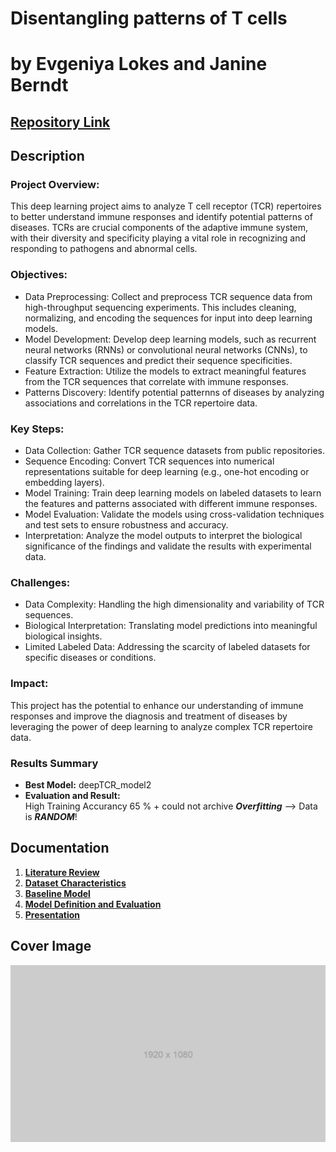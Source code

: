 # Disentangling patterns of T cells
# by Evgeniya Lokes and Janine Berndt  


## [Repository Link](https://github.com/lokalokes/deepTCR)


## Description

### Project Overview:
This deep learning project aims to analyze T cell receptor (TCR) repertoires to better understand immune responses and identify potential patterns of diseases. TCRs are crucial components of the adaptive immune system, with their diversity and specificity playing a vital role in recognizing and responding to pathogens and abnormal cells.

### Objectives:

- Data Preprocessing: Collect and preprocess TCR sequence data from high-throughput sequencing experiments. This includes cleaning, normalizing, and encoding the sequences for input into deep learning models.
- Model Development: Develop deep learning models, such as recurrent neural networks (RNNs) or convolutional neural networks (CNNs), to classify TCR sequences and predict their sequence specificities.
- Feature Extraction: Utilize the models to extract meaningful features from the TCR sequences that correlate with immune responses.
- Patterns Discovery: Identify potential patternns of diseases by analyzing associations and correlations in the TCR repertoire data.

### Key Steps:

- Data Collection: Gather TCR sequence datasets from public repositories.
- Sequence Encoding: Convert TCR sequences into numerical representations suitable for deep learning (e.g., one-hot encoding or embedding layers).
- Model Training: Train deep learning models on labeled datasets to learn the features and patterns associated with different immune responses.
- Model Evaluation: Validate the models using cross-validation techniques and test sets to ensure robustness and accuracy.
- Interpretation: Analyze the model outputs to interpret the biological significance of the findings and validate the results with experimental data.

### Challenges:

- Data Complexity: Handling the high dimensionality and variability of TCR sequences.
- Biological Interpretation: Translating model predictions into meaningful biological insights.
- Limited Labeled Data: Addressing the scarcity of labeled datasets for specific diseases or conditions.

### Impact:
This project has the potential to enhance our understanding of immune responses and improve the diagnosis and treatment of diseases by leveraging the power of deep learning to analyze complex TCR repertoire data.

### Results Summary

- **Best Model:** deepTCR_model2
- **Evaluation and Result:**  
  High Training Accurancy 65 % + could not archive **_Overfitting_** --> Data is **_RANDOM_**!

## Documentation

1. **[Literature Review](0_LiteratureReview/README.md)**
2. **[Dataset Characteristics](1_DatasetCharacteristics/README.md)**
3. **[Baseline Model](2_BaselineModel/README.md)**
4. **[Model Definition and Evaluation](3_Model/README.md)**
5. **[Presentation](4_Presentation/README.md)**

## Cover Image

![Project Cover Image](CoverImage/cover_image.png)
